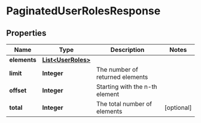 
# PaginatedUserRolesResponse

## Properties
Name | Type | Description | Notes
------------ | ------------- | ------------- | -------------
**elements** | [**List&lt;UserRoles&gt;**](UserRoles.md) |  | 
**limit** | **Integer** | The number of returned elements | 
**offset** | **Integer** | Starting with the n-th element | 
**total** | **Integer** | The total number of elements |  [optional]



